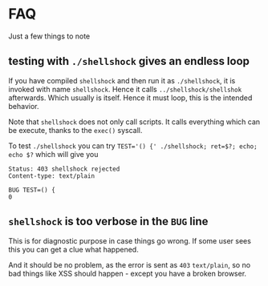 # FAQ

Just a few things to note

## testing with `./shellshock` gives an endless loop

If you have compiled `shellshock` and then run it as `./shellshock`, it is invoked with name `shellshock`.
Hence it calls `../shellshock/shellshok` afterwards.  Which usually is itself.  Hence it must loop, this is the intended behavior.

Note that `shellshock` does not only call scripts.  It calls everything which can be execute, thanks to the `exec()` syscall.

To test `./shellshock` you can try `TEST='() {' ./shellshock; ret=$?; echo; echo $?` which will give you

```text
Status: 403 shellshock rejected
Content-type: text/plain

BUG TEST=() {
0
```

## `shellshock` is too verbose in the `BUG` line

This is for diagnostic purpose in case things go wrong.  If some user sees this you can get a clue what happened.

And it should be no problem, as the error is sent as `403` `text/plain`, so no bad things like XSS should happen - except you have a broken browser.
